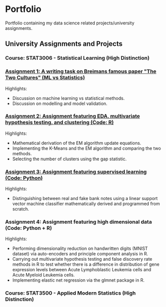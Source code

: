 # Portfolio
Portfolio containing my data science related projects/university assignments.

## University Assignments and Projects

### Course: STAT3006 - Statistical Learning (High Distinction)

### [Assignment 1: A writing task on Breimans famous paper "The Two Cultures" (ML vs Statistics)](https://github.com/Kaiaysez/STAT3006-Assignment-1)
Highlights: 
* Discussion on machine learning vs statistical methods.
* Discussion on modelling and model validation.

### [Assignment 2: Assignment featuring EDA, multivariate hypothesis testing, and clustering (Code: R)](https://github.com/Kaiaysez/STAT3006-Assignment-2) 
Highlights: 
* Mathematical derivation of the EM algorithm update equations.
* Implementing the K-Means and the EM algorithm and comparing the two methods.
* Selecting the number of clusters using the gap statistic. 

### [Assignment 3: Assignment featuring supervised learning (Code: Python)](https://github.com/Kaiaysez/STAT3006-Assignment-3)
Highlights: 
* Distinguishing between real and fake bank notes using a linear support vector machine classifier mathematically derived and programmed from scratch.

### Assignment 4: Assignment featuring high dimensional data (Code: Python + R)
Highlights:
* Performing dimensionality reduction on handwritten digits (MNIST dataset) via auto-encoders and principle component analysis in R. 
* Carrying out multivariate hypothesis testing and false discovery rate methods in R to test whether there is a difference in distribution of gene expression levels between Acute Lymphoblastic Leukemia cells and Acute Myeloid Leukemia cells.
* Implementing elastic net regression via the glmnet package in R.



### Course: STAT3500 - Applied Modern Statistics (High Distinction)
